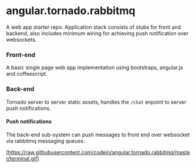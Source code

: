 angular.tornado.rabbitmq
========================

A web app starter repo. Application stack consists of stubs for front and backend, also includes minimum wiring for achieving push notification over websockets.

### Front-end
A basic single page web app implementation using bootstraps, angular.js and coffeescript.

### Back-end
Tornado server to server static assets, handles the `/chat` enpoint to server push notifications.

#### Push notifications
The back-end sub-system can push messages to front end over websocket via rabbitmq messaging queues.

[https://raw.githubusercontent.com/codein/angular.tornado.rabbitmq/master/terminal.gif]
